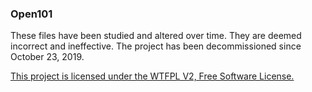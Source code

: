 ### Open101
These files have been studied and altered over time. They are deemed incorrect and ineffective.
The project has been decommissioned since October 23, 2019.

[This project is licensed under the WTFPL V2, Free Software License.](https://github.com/Alicyclic/wiz101server/blob/main/LICENSE.md)
